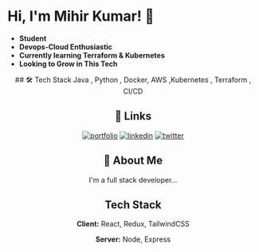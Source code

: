 
# Hi, I'm Mihir Kumar! 👋


- **Student**
- **Devops-Cloud Enthusiastic**
- **Currently learning Terraform & Kubernetes**
- **Looking to Grow in This Tech**



<div align="center">
## 🛠 Tech Stack
Java , Python , Docker,  AWS ,Kubernetes , Terraform , CI/CD


## 🔗 Links
[![portfolio](https://img.shields.io/badge/my_portfolio-000?style=for-the-badge&logo=ko-fi&logoColor=white)](https://katherineoelsner.com/)
[![linkedin](https://img.shields.io/badge/linkedin-0A66C2?style=for-the-badge&logo=linkedin&logoColor=white)](https://www.linkedin.com/in/mihir-kumar-a73814217/)
[![twitter](https://img.shields.io/badge/twitter-1DA1F2?style=for-the-badge&logo=twitter&logoColor=white)](https://twitter.com/THEMKR7)

## 🚀 About Me
I'm a full stack developer...


## Tech Stack

**Client:** React, Redux, TailwindCSS

**Server:** Node, Express

<!---
MKDAN13/MKDAN13 is a ✨ special ✨ repository because its `README.md` (this file) appears on your GitHub profile.
You can click the Preview link to take a look at your changes.
--->
